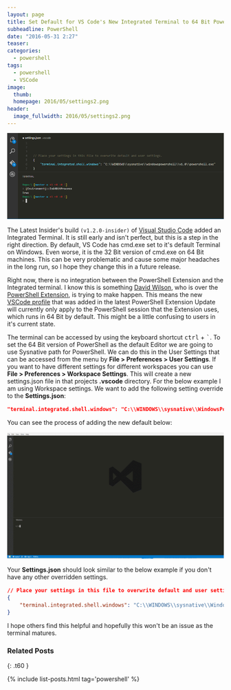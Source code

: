 ```yaml
---
layout: page
title: Set Default for VS Code's New Integrated Terminal to 64 Bit PowerShell 
subheadline: PowerShell
date: "2016-05-31 2:27"
teaser:
categories:
  - powershell
tags:
  - powershell
  - VSCode
image:
  thumb:
  homepage: 2016/05/settings2.png
header:
  image_fullwidth: 2016/05/settings2.png
---
```

![New Terminal](/images/2016/05/term.png)

The Latest Insider's build `(v1.2.0-insider)` of [Visual Studio Code](https://code.visualstudio.com/insiders) added an Integrated Terminal. It is still early and isn't perfect, but this is a step in the right direction. By default, VS Code has cmd.exe set to it's default Terminal on Windows. Even worse, it is the 32 Bit version of cmd.exe on 64 Bit machines. This can be very problematic and cause some major headaches in the long run, so I hope they change this in a future release.

Right now, there is no integration between the PowerShell Extension and the Integrated terminal. I know this is something [David Wilson](https://twitter.com/daviwil), who is over the [PowerShell Extension](https://marketplace.visualstudio.com/items?itemName=ms-vscode.PowerShell), is trying to make happen. This means the new [VSCode profile](http://brandonpadgett.com/powershell/Getting-Started-With-Editor-Commands/) that was added in the latest PowerShell Extension Update will currently only apply to the PowerShell session that the Extension uses, which runs in 64 Bit by default. This might be a little confusing to users in it's current state.

The terminal can be accessed by using the keyboard shortcut <kbd>ctrl</kbd> + <kbd>`</kbd>. To set the 64 Bit version of PowerShell as the default Editor we are going to use Sysnative path for PowerShell. We can do this in the User Settings that can be accessed from the menu by **File > Preferences > User Settings**. If you want to have different settings for different workspaces you can use **File > Preferences > Workspace Settings**. This will create a new settings.json file in that projects **.vscode** directory. For the below example I am using Workspace settings. We want to add the following setting override to the **Settings.json**:

```json
"terminal.integrated.shell.windows": "C:\\WINDOWS\\sysnative\\WindowsPowerShell\\v1.0\\powershell.exe"
```

You can see the process of adding the new default below:

![Set Default Terminal](/images/2016/05/64bitPS.gif)

Your **Settings.json** should look similar to the below example if you don't have any other overridden settings.

```json
// Place your settings in this file to overwrite default and user settings.
{
    "terminal.integrated.shell.windows": "C:\\WINDOWS\\sysnative\\WindowsPowerShell\\v1.0\\powershell.exe"
}
```

I hope others find this helpful and hopefully this won't be an issue as the terminal matures.


### Related Posts
{: .t60 }

{% include list-posts.html tag='powershell' %}
